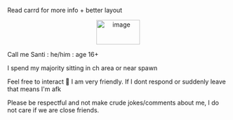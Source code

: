 Read carrd for more info + better layout

<p align="center">
<img width="99" height="56" alt="image" src="https://github.com/user-attachments/assets/429601e2-0dad-4b73-bb57-fe379a15d63f" />
</p>

Call me Santi : he/him : age 16+

I spend my majority sitting in ch area or near spawn

Feel free to interact 🙌 I am very friendly. If I dont respond or suddenly leave that means I'm afk

Please be respectful and not make crude jokes/comments about me, I do not care if we are close friends.
